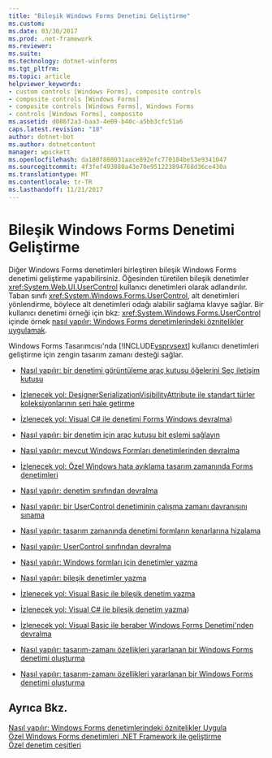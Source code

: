 ```yaml
---
title: "Bileşik Windows Forms Denetimi Geliştirme"
ms.custom: 
ms.date: 03/30/2017
ms.prod: .net-framework
ms.reviewer: 
ms.suite: 
ms.technology: dotnet-winforms
ms.tgt_pltfrm: 
ms.topic: article
helpviewer_keywords:
- custom controls [Windows Forms], composite controls
- composite controls [Windows Forms]
- composite controls [Windows Forms], Windows Forms
- controls [Windows Forms], composite
ms.assetid: d086f2a3-baa3-4e09-b40c-a5bb3cfc51a6
caps.latest.revision: "18"
author: dotnet-bot
ms.author: dotnetcontent
manager: wpickett
ms.openlocfilehash: da180f888031aace892efc770184be53e9341047
ms.sourcegitcommit: 4f3fef493080a43e70e951223894768d36ce430a
ms.translationtype: MT
ms.contentlocale: tr-TR
ms.lasthandoff: 11/21/2017
---
```

# <a name="developing-a-composite-windows-forms-control"></a>Bileşik Windows Forms Denetimi Geliştirme
Diğer Windows Forms denetimleri birleştiren bileşik Windows Forms denetimi geliştirme yapabilirsiniz. Öğesinden türetilen bileşik denetimler <xref:System.Web.UI.UserControl> kullanıcı denetimleri olarak adlandırılır. Taban sınıfı <xref:System.Windows.Forms.UserControl>, alt denetimleri yönlendirme, böylece alt denetimleri odağı alabilir sağlama klavye sağlar. Bir kullanıcı denetimi örneği için bkz: <xref:System.Windows.Forms.UserControl> içinde örnek [nasıl yapılır: Windows Forms denetimlerindeki öznitelikler uygulamak](../../../../docs/framework/winforms/controls/how-to-apply-attributes-in-windows-forms-controls.md).  
  
 Windows Forms Tasarımcısı'nda [!INCLUDE[vsprvsext](../../../../includes/vsprvsext-md.md)] kullanıcı denetimleri geliştirme için zengin tasarım zamanı desteği sağlar.  
  
-   [Nasıl yapılır: bir denetimi görüntüleme araç kutusu öğelerini Seç iletişim kutusu](http://msdn.microsoft.com/library/9yxtkx75\(v=vs.110\))  
  
-   [İzlenecek yol: DesignerSerializationVisibilityAttribute ile standart türler koleksiyonlarının seri hale getirme](http://msdn.microsoft.com/library/ms171731\(v=vs.110\))  
  
-   [İzlenecek yol: Visual C# ile denetimi Forms Windows devralma](http://msdn.microsoft.com/en-us/09476da0-8d4c-4a4c-b969-649519dfb438))  
  
-   [Nasıl yapılır: bir denetim için araç kutusu bit eşlemi sağlayın](http://msdn.microsoft.com/library/4wk1wc0a\(v=vs.110\))  
  
-   [Nasıl yapılır: mevcut Windows Formları denetimlerinden devralma](http://msdn.microsoft.com/library/7h62478z\(v=vs.110\))  
  
-   [İzlenecek yol: Özel Windows hata ayıklama tasarım zamanında Forms denetimleri](http://msdn.microsoft.com/library/5ytx0z24\(v=vs.110\))  
  
-   [Nasıl yapılır: denetim sınıfından devralma](http://msdn.microsoft.com/library/skcysbt2\(v=vs.110\))  
  
-   [Nasıl yapılır: bir UserControl denetiminin çalışma zamanı davranışını sınama](http://msdn.microsoft.com/library/ms171738\(v=vs.110\))  
  
-   [Nasıl yapılır: tasarım zamanında denetimi formların kenarlarına hizalama](http://msdn.microsoft.com/library/1fxyb15b\(v=vs.110\))  
  
-   [Nasıl yapılır: UserControl sınıfından devralma](http://msdn.microsoft.com/library/00ctb4z0\(v=vs.110\))  
  
-   [Nasıl yapılır: Windows formları için denetimler yazma](http://msdn.microsoft.com/library/bs3yhkh7\(v=vs.110\))  
  
-   [Nasıl yapılır: bileşik denetimler yazma](http://msdn.microsoft.com/library/3sf86w5h\(v=vs.110\))  
  
-   [İzlenecek yol: Visual Basic ile bileşik denetim yazma](http://msdn.microsoft.com/library/c316f119\(v=vs.110\))  
  
-   [İzlenecek yol: Visual C# ile bileşik denetim yazma](http://msdn.microsoft.com/en-us/f88481a8-c746-4a36-9479-374ce5f2e91f))  
  
-   [İzlenecek yol: Visual Basic ile beraber Windows Forms Denetimi'nden devralma](http://msdn.microsoft.com/library/w2a8y03d\(v=vs.110\))  
  
-   [Nasıl yapılır: tasarım-zamanı özellikleri yararlanan bir Windows Forms denetimi oluşturma](http://msdn.microsoft.com/library/307hck25\(v=vs.110\))  
  
-   [Nasıl yapılır: tasarım-zamanı özellikleri yararlanan bir Windows Forms denetimi oluşturma](http://msdn.microsoft.com/library/307hck25\(v=vs.120\))  
  
## <a name="see-also"></a>Ayrıca Bkz.  
 [Nasıl yapılır: Windows Forms denetimlerindeki öznitelikler Uygula](../../../../docs/framework/winforms/controls/how-to-apply-attributes-in-windows-forms-controls.md)  
 [Özel Windows Forms denetimleri .NET Framework ile geliştirme](../../../../docs/framework/winforms/controls/developing-custom-windows-forms-controls.md)  
 [Özel denetim çeşitleri](../../../../docs/framework/winforms/controls/varieties-of-custom-controls.md)

